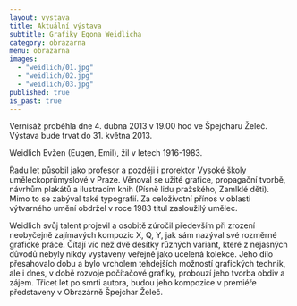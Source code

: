 ```yaml
---
layout: vystava
title: Aktuální výstava
subtitle: Grafiky Egona Weidlicha
category: obrazarna
menu: obrazarna
images:
  - "weidlich/01.jpg"
  - "weidlich/02.jpg"
  - "weidlich/03.jpg"
published: true
is_past: true
---
```

Vernisáž proběhla dne 4. dubna 2013 v 19.00 hod ve Špejcharu Želeč.
Výstava bude trvat do 31. května 2013.

Weidlich Evžen (Eugen, Emil), žil v letech 1916-1983.

Řadu let působil jako profesor a později i prorektor Vysoké školy uměleckoprůmyslové v Praze. Věnoval se užité grafice, propagační tvorbě, návrhům plakátů a ilustracím knih (Písně lidu pražského, Zamlklé děti). Mimo to se zabýval také typografií. Za celoživotní přínos v oblasti výtvarného umění obdržel v roce 1983 titul zasloužilý umělec.

Weidlich svůj talent projevil a osobitě zúročil především při zrození neobyčejně zajímavých kompozic X, Q, Y, jak sám nazýval své rozměrné grafické práce. Čítají víc než dvě desítky různých variant, které z nejasných důvodů nebyly nikdy vystaveny veřejně jako ucelená kolekce. Jeho dílo přesahovalo dobu a bylo vrcholem tehdejších možností grafických technik, ale i dnes, v době rozvoje počítačové grafiky, probouzí jeho tvorba obdiv a zájem.
Třicet let po smrti autora, budou jeho kompozice v premiéře představeny v Obrazárně Špejchar Želeč.

